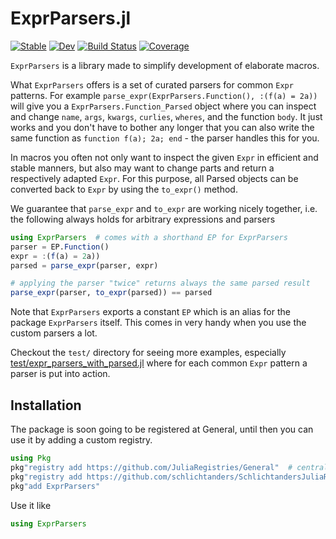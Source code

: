 # ExprParsers.jl

[![Stable](https://img.shields.io/badge/docs-stable-blue.svg)](https://schlichtanders.github.io/ExprParsers.jl/stable)
[![Dev](https://img.shields.io/badge/docs-dev-blue.svg)](https://schlichtanders.github.io/ExprParsers.jl/dev)
[![Build Status](https://github.com/schlichtanders/ExprParsers.jl/workflows/CI/badge.svg)](https://github.com/schlichtanders/ExprParsers.jl/actions)
[![Coverage](https://codecov.io/gh/schlichtanders/ExprParsers.jl/branch/master/graph/badge.svg)](https://codecov.io/gh/schlichtanders/ExprParsers.jl)


`ExprParsers` is a library made to simplify development of elaborate macros.

What `ExprParsers` offers is a set of curated parsers for common `Expr` patterns. For example `parse_expr(ExprParsers.Function(), :(f(a) = 2a))` will give you a `ExprParsers.Function_Parsed` object where you can inspect and change `name`, `args`, `kwargs`, `curlies`, `wheres`, and the function `body`. It just works and you don't have to bother any longer that you can also write the same function as `function f(a); 2a; end` - the parser handles this for you.

In macros you often not only want to inspect the given `Expr` in efficient and stable manners, but also may want to change parts and return a respectively adapted `Expr`. For this purpose, all Parsed objects can be converted back to `Expr` by using the `to_expr()` method.

We guarantee that `parse_expr` and `to_expr` are working nicely together, i.e. the following always holds for arbitrary expressions and parsers
```julia
using ExprParsers  # comes with a shorthand EP for ExprParsers
parser = EP.Function()
expr = :(f(a) = 2a))
parsed = parse_expr(parser, expr)

# applying the parser "twice" returns always the same parsed result
parse_expr(parser, to_expr(parsed)) == parsed
```

Note that `ExprParsers` exports a constant `EP` which is an alias for the package `ExprParsers` itself. This comes in very handy when you use the custom parsers a lot.

Checkout the `test/` directory for seeing more examples, especially [test/expr_parsers_with_parsed.jl](test/expr_parsers_with_parsed.jl) where for each common `Expr` pattern a parser is put into action.


## Installation

The package is soon going to be registered at General, until then you can use it by adding a custom registry.
```julia
using Pkg
pkg"registry add https://github.com/JuliaRegistries/General"  # central julia registry
pkg"registry add https://github.com/schlichtanders/SchlichtandersJuliaRegistry.jl"  # custom registry
pkg"add ExprParsers"
```

Use it like
```julia
using ExprParsers
```
